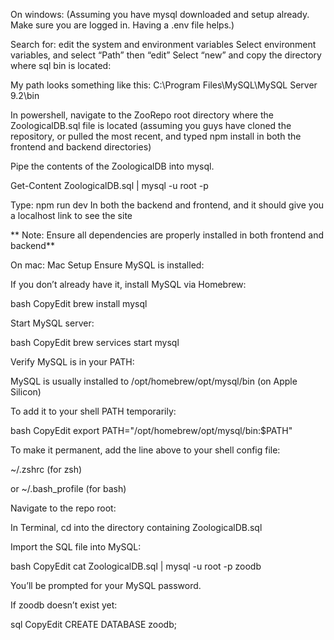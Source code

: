 On windows:
(Assuming you have mysql downloaded and setup already. Make sure you are logged in. Having a .env file helps.)

Search for: edit the system and environment variables
Select environment variables, and select “Path” then “edit”
Select “new” and copy the directory where sql bin is located:

My path looks something like this: C:\Program Files\MySQL\MySQL Server 9.2\bin

In powershell, navigate to the ZooRepo root directory where the ZoologicalDB.sql file is located (assuming you guys have cloned the repository, or pulled the most recent, and typed npm install in both the frontend and backend directories)

Pipe the contents of the ZoologicalDB into mysql.

Get-Content ZoologicalDB.sql | mysql -u root -p

Type:
npm run dev
In both the backend and frontend, and it should give you a localhost link to see the site

** Note: Ensure all dependencies are properly installed in both frontend and backend**

On mac:
Mac Setup
Ensure MySQL is installed:

If you don’t already have it, install MySQL via Homebrew:

bash
CopyEdit
brew install mysql

Start MySQL server:

bash
CopyEdit
brew services start mysql

Verify MySQL is in your PATH:

MySQL is usually installed to /opt/homebrew/opt/mysql/bin (on Apple Silicon)

To add it to your shell PATH temporarily:

bash
CopyEdit
export PATH="/opt/homebrew/opt/mysql/bin:$PATH"

To make it permanent, add the line above to your shell config file:

~/.zshrc (for zsh)

or ~/.bash_profile (for bash)

Navigate to the repo root:

In Terminal, cd into the directory containing ZoologicalDB.sql

Import the SQL file into MySQL:

bash
CopyEdit
cat ZoologicalDB.sql | mysql -u root -p zoodb

You’ll be prompted for your MySQL password.

If zoodb doesn’t exist yet:

sql
CopyEdit
CREATE DATABASE zoodb;
